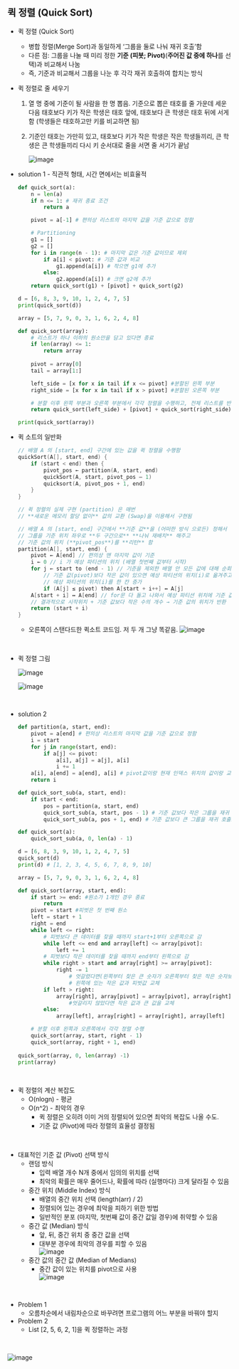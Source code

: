 ## 퀵 정렬 (Quick Sort)

- 퀵 정렬 (Quick Sort)
  - 병합 정렬(Merge Sort)과 동일하게 ‘그룹을 둘로 나눠 재귀 호출’함
  - 다른 점: 그룹을 나눌 때 미리 정한 **기준 (피봇; Pivot)**(**주어진 값 중에 하나**를 선택)과 비교해서 나눔
  - 즉, 기준과 비교해서 그룹을 나눈 후 각각 재귀 호출하여 합치는 방식
- 퀵 정렬로 줄 세우기

  1. 열 명 중에 기준이 될 사람을 한 명 뽑음.
     기준으로 뽑은 태호를 줄 가운데 세운 다음 태호보다 키가 작은 학생은 태호 앞에, 태호보다 큰 학생은 태호 뒤에 서게 함 (학생들은 태호하고만 키를 비교하면 됨)
  2. 기준인 태호는 가만히 있고, 태호보다 키가 작은 학생은 작은 학생들끼리, 큰 학생은 큰 학생들끼리 다시 키 순서대로 줄을 서면 줄 서기가 끝남

     ![image](https://user-images.githubusercontent.com/76686872/161766996-11cf2a66-05f2-4968-b13f-bb8f70de106f.png)

- solution 1 - 직관적 형태, 시간 면에서는 비효율적
    
    ```python
    def quick_sort(a):
    	n = len(a)
    	if n <= 1: # 재귀 종료 조건
    		return a
    
    	pivot = a[-1] # 편의상 리스트의 마지막 값을 기준 값으로 정함
    
    	# Partitioning
    	g1 = []
    	g2 = []
    	for i in range(n - 1): # 마지막 값은 기준 값이므로 제외
    		if a[i] < pivot: # 기준 값과 비교
    			g1.append(a[i]) # 작으면 g1에 추가
    		else:
    			g2.append(a[i]) # 크면 g2에 추가
    	return quick_sort(g1) + [pivot] + quick_sort(g2)
    
    d = [6, 8, 3, 9, 10, 1, 2, 4, 7, 5]
    print(quick_sort(d))
    ```
    
    ```python
    array = [5, 7, 9, 0, 3, 1, 6, 2, 4, 8]
    
    def quick_sort(array):
        # 리스트가 하나 이하의 원소만을 담고 있다면 종료
        if len(array) <= 1:
            return array
        
        pivot = array[0]
        tail = array[1:]
    
        left_side = [x for x in tail if x <= pivot] #분할된 왼쪽 부분
        right_side = [x for x in tail if x > pivot] #분할된 오른쪽 부분
    
        # 분할 이후 왼쪽 부분과 오른쪽 부분에서 각각 정렬을 수행하고, 전체 리스트를 반환
        return quick_sort(left_side) + [pivot] + quick_sort(right_side)
    
    print(quick_sort(array))
    ```
    
- 퀵 소트의 일반화
    
    ```c
    // 배열 A 의 [start, end] 구간에 있는 값을 퀵 정렬을 수행함
    quickSort(A[], start, end) {
    	if (start < end) then {
    		pivot_pos ← partition(A, start, end)
    		quickSort(A, start, pivot_pos – 1)
    		quicksort(A, pivot_pos + 1, end)
    	}
    }
    
    // 퀵 정렬의 실제 구현 (partition) 은 매번 
    // **새로운 메모리 할당 없이** 값의 교환 (Swap)을 이용해서 구현됨
    
    // 배열 A 의 [start, end] 구간에서 **기준 값**을 (어떠한 방식 으로든) 정해서
    // 그룹을 기준 위치 좌우로 **두 구간으로** **나눠 재배치** 해주고
    // 기준 값의 위치 (**pivot_pos**)를 **리턴** 함
    partition(A[], start, end) {
    	pivot ← A[end] // 편의상 맨 마지막 값이 기준
    	i ← 0 // i 가 예상 파티션의 위치 (배열 첫번째 값부터 시작)
    	for j ← start to (end - 1) // 기준을 제외한 배열 안 모든 값에 대해 순회하면서
    		// 기준 값(pivot)보다 작은 값이 있으면 예상 파티션의 위치(i)로 옮겨주고 (값 교환)
    		// 예상 파티션의 위치(i)를 한 칸 증가
    		if (A[j] ≤ pivot) then A[start + i++] ↔ A[j]
    	A[start + i] ↔ A[end] // for문 다 돌고 나와서 예상 파티션 위치에 기준 값(pivot)을 옮긺
    	// 결과적으로 시작위치 + 기준 값보다 작은 수의 개수 → 기준 값의 위치가 반환
    	return (start + i)
    }
    ```
  

  - 오른쪽이 스탠다드한 퀵소트 코드임. 저 두 개 그냥 똑같음.
    ![image](https://user-images.githubusercontent.com/76686872/161767171-b8a6260c-d354-4420-823c-a7fb4b3e82d8.png)

<br />
    
  - 퀵 정렬 그림

    ![image](https://user-images.githubusercontent.com/76686872/161838543-01bddc0b-28b0-4fb9-bf72-ca50e0ff57e4.png)

    ![image](https://user-images.githubusercontent.com/76686872/161838566-5a91a0a6-eeed-4b3e-ad41-45d731089d54.png)

<br />

- solution 2
    
    ```python
    def partition(a, start, end):
    	pivot = a[end] # 편의상 리스트의 마지막 값을 기준 값으로 정함
    	i = start
    	for j in range(start, end):
    		if a[j] <= pivot:
    			a[i], a[j] = a[j], a[i]
    			i += 1
    	a[i], a[end] = a[end], a[i] # pivot값이랑 현재 인덱스 위치의 값이랑 교환
    	return i
    
    def quick_sort_sub(a, start, end):
    	if start < end:
    		pos = partition(a, start, end)
    		quick_sort_sub(a, start, pos - 1) # 기준 값보다 작은 그룹을 재귀 호출로 다시 정렬
    		quick_sort_sub(a, pos + 1, end) # 기준 값보다 큰 그룹을 재귀 호출로 다시 정렬
    
    def quick_sort(a):
    	quick_sort_sub(a, 0, len(a) - 1)
    
    d = [6, 8, 3, 9, 10, 1, 2, 4, 7, 5]
    quick_sort(d)
    print(d) # [1, 2, 3, 4, 5, 6, 7, 8, 9, 10]
    ```
    
    ```python
    array = [5, 7, 9, 0, 3, 1, 6, 2, 4, 8]
    
    def quick_sort(array, start, end):
        if start >= end: #원소가 1개인 경우 종료
            return 
        pivot = start #피벗은 첫 번째 원소
        left = start + 1
        right = end
        while left <= right:
            # 피벗보다 큰 데이터를 찾을 때까지 start+1부터 오른쪽으로 감
            while left <= end and array[left] <= array[pivot]:
                left += 1
            # 피벗보다 작은 데이터를 찾을 때까지 end부터 왼쪽으로 감
            while right > start and array[right] >= array[pivot]:
                right -= 1
    				# 엇갈렸다면(왼쪽부터 찾은 큰 숫자가 오른쪽부터 찾은 작은 숫자보다 오른쪽에 있을 때)
    				# 왼쪽에 있는 작은 값과 피벗값 교체
            if left > right: 
                array[right], array[pivot] = array[pivot], array[right]
    				#엇갈리지 않았다면 작은 값과 큰 값을 교체
            else: 
                array[left], array[right] = array[right], array[left]
    
        # 분할 이후 왼쪽과 오른쪽에서 각각 정렬 수행
        quick_sort(array, start, right - 1)
        quick_sort(array, right + 1, end)
        
    quick_sort(array, 0, len(array) -1)
    print(array)
    ```

<br />

- 퀵 정렬의 계산 복잡도
  - O(nlogn) - 평균
  - O(n^2) - 최악의 경우 
    - 퀵 정렬은 오히려 이미 거의 정렬되어 있으면 최악의 복잡도 나올 수도. 
    - 기준 값 (Pivot)에 따라 정렬의 효율성 결정됨    
<br />

- 대표적인 기준 값 (Pivot) 선택 방식
  - 랜덤 방식
    - 입력 배열 개수 N개 중에서 임의의 위치를 선택
    - 최악의 확률은 매우 줄어드나, 확률에 따라 (실행마다) 크게 달라질 수 있음
  - 중간 위치 (Middle Index) 방식
    - 배열의 중간 위치 선택 (length(arr) / 2)
    - 정렬되어 있는 경우에 최악을 피하기 위한 방법
    - 일반적인 분포 (마지막, 첫번째 값이 중간 값일 경우)에 취약할 수 있음
  - 중간 값 (Median) 방식
    - 앞, 뒤, 중간 위치 중 중간 값을 선택
    - 대부분 경우에 최악의 경우를 피할 수 있음 <br />
      ![image](https://user-images.githubusercontent.com/76686872/161767359-ffb57635-54bb-4f22-a8e0-8cb63ad4506f.png)
  - 중간 값의 중간 값 (Median of Medians)
    - 중간 값이 있는 위치를 pivot으로 사용<br />
      ![image](https://user-images.githubusercontent.com/76686872/161767424-f49095e4-330d-4a93-a169-aea144377283.png) 
<br />

- Problem 1
    - 오름차순에서 내림차순으로 바꾸려면 프로그램의 어느 부분을 바꿔야 할지
- Problem 2
    - List [2, 5, 6, 2, 1]을 퀵 정렬하는 과정

<br />

![image](https://user-images.githubusercontent.com/76686872/161767500-fc7275f8-bdd1-4868-ae7b-d8608877e69c.png)
